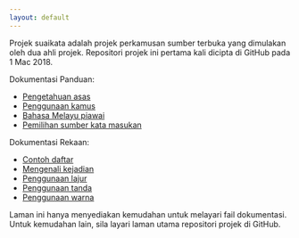 ```yaml
---
layout: default
---
```


Projek suaikata adalah projek perkamusan sumber terbuka yang
dimulakan oleh dua ahli projek. Repositori projek ini
pertama kali dicipta di GitHub pada 1 Mac 2018.

Dokumentasi Panduan:

* [Pengetahuan asas][PN1]
* [Penggunaan kamus][PN2]
* [Bahasa Melayu piawai][PN3]
* [Pemilihan sumber kata masukan][PN4]

Dokumentasi Rekaan:

* [Contoh daftar][RN1]
* [Mengenali kejadian][RN2]
* [Penggunaan lajur][RN3]
* [Penggunaan tanda][RN4]
* [Penggunaan warna][RN5]

Laman ini hanya menyediakan kemudahan untuk melayari fail
dokumentasi. Untuk kemudahan lain, sila layari laman utama
repositori projek di GitHub.


  [PN1]: panduan/asas.md
  [PN2]: panduan/kamus.md
  [PN3]: panduan/piawai.md
  [PN4]: panduan/sumber.md
  [RN1]: rekaan/contoh.md
  [RN2]: rekaan/kejadian.md
  [RN3]: rekaan/lajur.md
  [RN4]: rekaan/tanda.md
  [RN5]: rekaan/warna.md
